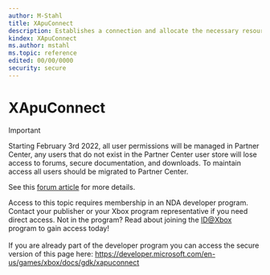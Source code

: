 ```yaml
---
author: M-Stahl
title: XApuConnect
description: Establishes a connection and allocate the necessary resources for an Audio Processing Unit (XAPU).
kindex: XApuConnect
ms.author: mstahl
ms.topic: reference
edited: 00/00/0000
security: secure
---
```


# XApuConnect
> [!IMPORTANT]
> Starting February 3rd 2022, all user permissions will be managed in Partner Center, any users that do not exist in the Partner Center user store will lose access to forums, secure documentation, and downloads. To maintain access all users should be migrated to Partner Center. <p></p>See this <a href="https://forums.xboxlive.com/articles/132187/breaking-change-user-access-for-forums-secure-docu.html">forum article</a> for more details.  

 Access to this topic requires membership in an NDA developer program. Contact your publisher or your Xbox program representative if you need direct access. Not in the program? Read about joining the <a href="https://www.xbox.com/Developers/id">ID@Xbox</a> program to gain access today!  <br/><br/>If you are already part of the developer program you can access the secure version of this page here: <a target="_blank" href="https://developer.microsoft.com/en-us/games/xbox/docs/gdk/xapuconnect">https://developer.microsoft.com/en-us/games/xbox/docs/gdk/xapuconnect</a>